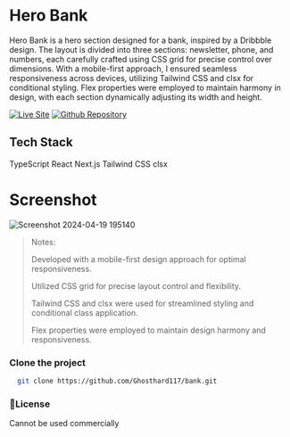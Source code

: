 # Hero Bank
Hero Bank is a hero section designed for a bank, inspired by a Dribbble design. The layout is divided into three sections: newsletter, phone, and numbers, each carefully crafted using CSS grid for precise control over dimensions. With a mobile-first approach, I ensured seamless responsiveness across devices, utilizing Tailwind CSS and clsx for conditional styling. Flex properties were employed to maintain harmony in design, with each section dynamically adjusting its width and height.

[![Live Site](https://img.shields.io/static/v1?label=&message=Live%20Site&color=6cccb4&style=for-the-badge)](https://hero-bank.vercel.app/)
[![Github Repository](https://img.shields.io/static/v1?label=&message=Github%20Repository&color=000000&style=for-the-badge&logo=github&logoColor=white)](https://github.com/Ghosthard117/bank/)

## Tech Stack
TypeScript
React
Next.js
Tailwind CSS
clsx

# Screenshot
![Screenshot 2024-04-19 195140](https://github.com/Ghosthard117/bank/assets/132961867/10ac577f-11c8-45c5-8fe4-b2600822ee2f)

> Notes:
>
> Developed with a mobile-first design approach for optimal responsiveness.
>
> Utilized CSS grid for precise layout control and flexibility.
>
> Tailwind CSS and clsx were used for streamlined styling and conditional class application.
>
> Flex properties were employed to maintain design harmony and responsiveness.


### Clone the project 
```bash
  git clone https://github.com/Ghosthard117/bank.git
```

### 📄License
Cannot be used commercially
